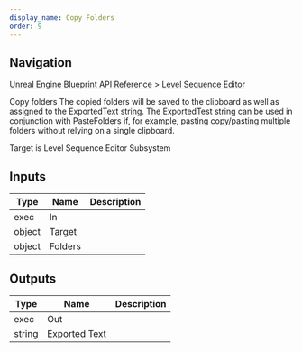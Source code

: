 ```yaml
---
display_name: Copy Folders
order: 9
---
```

## Navigation

[Unreal Engine Blueprint API Reference](https://dev.epicgames.com/documentation/en-us/unreal-engine/BlueprintAPI) > [Level Sequence Editor](https://dev.epicgames.com/documentation/en-us/unreal-engine/BlueprintAPI/LevelSequenceEditor)

Copy folders
The copied folders will be saved to the clipboard as well as assigned to the ExportedText string.
The ExportedTest string can be used in conjunction with PasteFolders if, for example, pasting copy/pasting multiple
folders without relying on a single clipboard.

Target is Level Sequence Editor Subsystem

## Inputs

| Type | Name | Description |
| --- | --- | --- |
| exec | In |  |
| object | Target |  |
| object | Folders |  |

## Outputs

| Type | Name | Description |
| --- | --- | --- |
| exec | Out |  |
| string | Exported Text |  |
